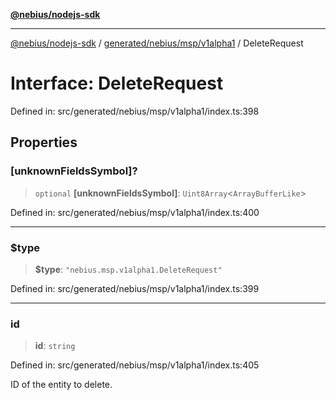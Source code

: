 [**@nebius/nodejs-sdk**](../../../../../README.md)

---

[@nebius/nodejs-sdk](../../../../../README.md) / [generated/nebius/msp/v1alpha1](../README.md) / DeleteRequest

# Interface: DeleteRequest

Defined in: src/generated/nebius/msp/v1alpha1/index.ts:398

## Properties

### \[unknownFieldsSymbol\]?

> `optional` **\[unknownFieldsSymbol\]**: `Uint8Array`\<`ArrayBufferLike`\>

Defined in: src/generated/nebius/msp/v1alpha1/index.ts:400

---

### $type

> **$type**: `"nebius.msp.v1alpha1.DeleteRequest"`

Defined in: src/generated/nebius/msp/v1alpha1/index.ts:399

---

### id

> **id**: `string`

Defined in: src/generated/nebius/msp/v1alpha1/index.ts:405

ID of the entity to delete.
